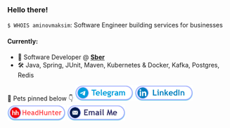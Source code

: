 ### Hello there!

`$ WHOIS aminovmaksim`: Software Engineer building services for businesses

#### Currently:
 - 💼 Software Developer @ [**Sber**](https://sber.ru/)
 - 🛠 Java, Spring, JUnit, Maven, Kubernetes & Docker, Kafka, Postgres, Redis

🐾 Pets pinned below 👇
[<img src="./static/Telegram.png" width="132" height="36">](https://t.me/jdev3301)
[<img src="./static/LinkedIn.png" width="132" height="36">](https://www.linkedin.com/in/aminovmaksim)
[<img src="./static/HeadHunter.png" width="132" height="36">](https://hh.ru/resume/4f733f06ff05aba88b0039ed1f6b796f6e6d66)
[<img src="./static/Email.png" width="132" height="36">](mailto:aminovmaksim@gmail.com)
